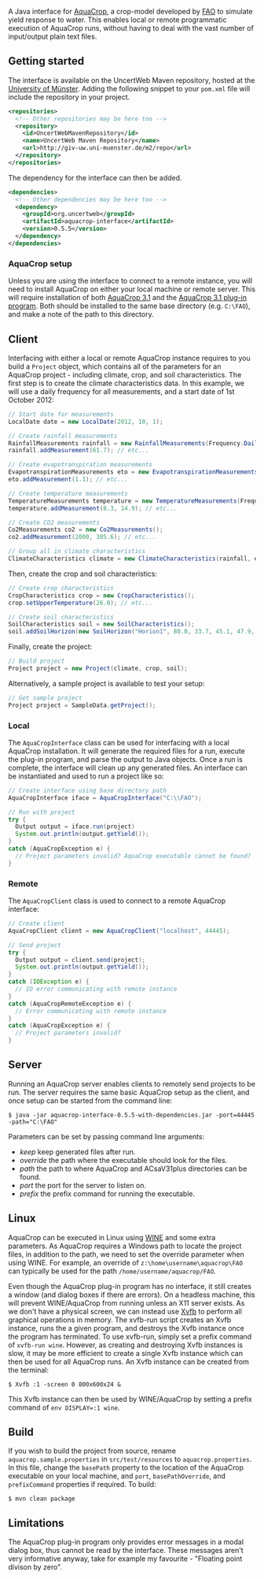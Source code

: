 A Java interface for [AquaCrop](http://www.fao.org/nr/water/aquacrop.html), a crop-model developed by [FAO](http://www.fao.org) to simulate yield response to water. This enables local or remote programmatic execution of AquaCrop runs, without having to deal with the vast number of input/output plain text files.

## Getting started

The interface is available on the UncertWeb Maven repository, hosted at the [University of Münster](http://www.uni-muenster.de/). Adding the following snippet to your `pom.xml` file will include the repository in your project.

```xml
<repositories>
  <!-- Other repositories may be here too -->
  <repository>
    <id>UncertWebMavenRepository</id>
    <name>UncertWeb Maven Repository</name>
    <url>http://giv-uw.uni-muenster.de/m2/repo</url>
  </repository>
</repositories>
```

The dependency for the interface can then be added.

```xml
<dependencies>
  <!-- Other dependencies may be here too -->
  <dependency>
    <groupId>org.uncertweb</groupId>
    <artifactId>aquacrop-interface</artifactId>
    <version>0.5.5</version>
  </dependency>
</dependencies>
```

### AquaCrop setup

Unless you are using the interface to connect to a remote instance, you will need to install AquaCrop on either your local machine or remote server. This will require installation of both [AquaCrop 3.1](http://) and the [AquaCrop 3.1 plug-in program](http://). Both should be installed to the same base directory (e.g. `C:\FAO`), and make a note of the path to this directory.

## Client

Interfacing with either a local or remote AquaCrop instance requires to you build a `Project` object, which contains all of the parameters for an AquaCrop project - including climate, crop, and soil characteristics. The first step is to create the climate characteristics data. In this example, we will use a daily frequency for all measurements, and a start date of 1st October 2012:

```java
// Start date for measurements
LocalDate date = new LocalDate(2012, 10, 1);

// Create rainfall measurements
RainfallMeasurements rainfall = new RainfallMeasurements(Frequency.Daily, date);
rainfall.addMeasurement(61.7); // etc...

// Create evapotranspiration measurements
EvapotranspirationMeasurements eto = new EvapotranspirationMeasurements(Frequency.Daily, date);
eto.addMeasurement(1.1); // etc...

// Create temperature measurements
TemperatureMeasurements temperature = new TemperatureMeasurements(Frequency.Daily, date);
temperature.addMeasurement(8.3, 14.9); // etc...

// Create CO2 measurements
Co2Measurements co2 = new Co2Measurements();
co2.addMeasurement(2000, 385.6); // etc...

// Group all in climate characteristics
ClimateCharacteristics climate = new ClimateCharacteristics(rainfall, eto, temperature, co2);
```

Then, create the crop and soil characteristics:

```java
// Create crop characteristics
CropCharacteristics crop = new CropCharacteristics();
crop.setUpperTemperature(26.0); // etc...

// Create soil characteristics
SoilCharacteristics soil = new SoilCharacteristics();
soil.addSoilHorizon(new SoilHorizon("Horion1", 80.0, 33.7, 45.1, 47.9, 0.6)); // etc...
```

Finally, create the project:

```java
// Build project
Project project = new Project(climate, crop, soil);
```

Alternatively, a sample project is available to test your setup:

```java
// Get sample project
Project project = SampleData.getProject();
```

### Local

The `AquaCropInterface` class can be used for interfacing with a local AquaCrop installation. It will generate the required files for a run, execute the plug-in program, and parse the output to Java objects. Once a run is complete, the interface will clean up any generated files. An interface can be instantiated and used to run a project like so:

```java
// Create interface using base directory path
AquaCropInterface iface = AquaCropInterface("C:\\FAO");

// Run with project
try {
  Output output = iface.run(project)
  System.out.println(output.getYield());
}
catch (AquaCropException e) {
  // Project parameters invalid? AquaCrop executable cannot be found?
}
```

### Remote

The `AquaCropClient` class is used to connect to a remote AquaCrop interface:

```java
// Create client
AquaCropClient client = new AquaCropClient("localhost", 44445);

// Send project
try {
  Output output = client.send(project);
  System.out.println(output.getYield());
}
catch (IOException e) {
  // IO error communicating with remote instance
}
catch (AquaCropRemoteException e) {
  // Error communicating with remote instance
}
catch (AquaCropException e) {
  // Project parameters invalid?
}
```

## Server

Running an AquaCrop server enables clients to remotely send projects to be run. The server requires the same basic AquaCrop setup as the client, and once setup can be started from the command line:

```console
$ java -jar aquacrop-interface-0.5.5-with-dependencies.jar -port=44445 -path="C:\FAO"
```

Parameters can be set by passing command line arguments:

- *keep* keep generated files after run.
- *override <override>* the path where the executable should look for the files.
- *path <path>* the path to where AquaCrop and ACsaV31plus directories can be found.
- *port <port>* the port for the server to listen on.
- *prefix <prefix>* the prefix command for running the executable.

## Linux

AquaCrop can be executed in Linux using [WINE](http://www.winehq.org/) and some extra parameters. As AquaCrop requires a Windows path to locate the project files, in addition to the path, we need to set the override parameter when using WINE. For example, an override of `z:\home\username\aquacrop\FAO` can typically be used for the path `/home/username/aquacrop/FAO`.

Even though the AquaCrop plug-in program has no interface, it still creates a window (and dialog boxes if there are errors). On a headless machine, this will prevent WINE/AquaCrop from running unless an X11 server exists. As we don't have a physical screen, we can instead use [Xvfb](http://en.wikipedia.org/wiki/Xvfb) to perform all graphical operations in memory. The xvfb-run script creates an Xvfb instance, runs the a given program, and destroys the Xvfb instance once the program has terminated. To use xvfb-run, simply set a prefix command of `xvfb-run wine`. However, as creating and destroying Xvfb instances is slow, it may be more efficient to create a single Xvfb instance which can then be used for all AquaCrop runs. An Xvfb instance can be created from the terminal:

```console
$ Xvfb :1 -screen 0 800x600x24 &
```

This Xvfb instance can then be used by WINE/AquaCrop by setting a prefix command of `env DISPLAY=:1 wine`.

## Build

If you wish to build the project from source, rename `aquacrop.sample.properties` in `src/test/resources` to `aquacrop.properties`. In this file, change the `basePath` property to the location of the AquaCrop executable on your local machine, and `port`, `basePathOverride`, and `prefixCommand` properties if required. To build:

```console
$ mvn clean package
```

## Limitations

The AquaCrop plug-in program only provides error messages in a modal dialog box, thus cannot be read by the interface. These messages aren't very informative anyway, take for example my favourite - "Floating point divison by zero".